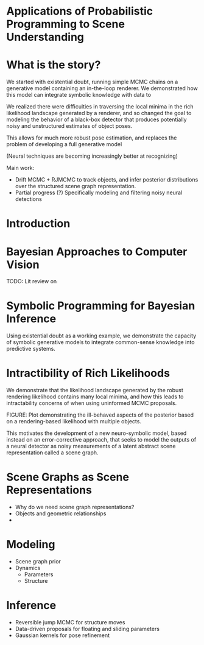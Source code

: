 # Applications of Probabilistic Programming to Scene Understanding

# What is the story?

We started with existential doubt, running simple MCMC chains on a generative
model containing an in-the-loop renderer. We demonstrated how this model can
integrate symbolic knowledge with data to

We realized there were difficulties in traversing the local minima in the rich
likelihood landscape generated by a renderer, and so changed the goal to
modeling the behavior of a black-box detector that produces potentially noisy
and unstructured estimates of object poses.

This allows for much more robust pose estimation, and replaces the problem of
developing a full generative model

(Neural techniques are becoming increasingly better at recognizing)

Main work:
* Drift MCMC + RJMCMC to track objects, and infer posterior distributions over
  the structured scene graph representation.
* Partial progress (?) Specifically modeling and filtering noisy neural detections

# Introduction

# Bayesian Approaches to Computer Vision

TODO: Lit review on 

# Symbolic Programming for Bayesian Inference

Using existential doubt as a working example, we demonstrate the capacity of
symbolic generative models to integrate common-sense knowledge into predictive
systems.

# Intractibility of Rich Likelihoods

We demonstrate that the likelihood landscape generated by the robust rendering
likelihood contains many local minima, and how this leads to intractability
concerns of when using uninformed MCMC proposals.

FIGURE: Plot demonstrating the ill-behaved aspects of the posterior based on a
rendering-based likelihood with multiple objects.

This motivates the
development of a new neuro-symbolic model, based instead on an error-corrective
approach, that seeks to model the outputs of a neural detector as noisy
measurements of a latent abstract scene representation called a scene graph.

# Scene Graphs as Scene Representations

* Why do we need scene graph representations?
* Objects and geometric relationships
* 

# Modeling
* Scene graph prior
* Dynamics
    * Parameters
    * Structure

# Inference
* Reversible jump MCMC for structure moves
* Data-driven proposals for floating and sliding parameters
* Gaussian kernels for pose refinement
